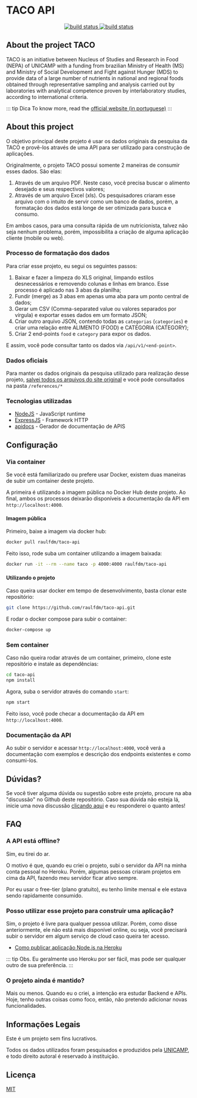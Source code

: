 # TACO API

<p align="center">
 <a href="https://github.com/raulfdm/taco-api/actions/workflows/app.yml">
   <img src="https://github.com/raulfdm/taco-api/actions/workflows/app.yml/badge.svg"
        alt="build status">
 </a>
 <a href="https://travis-ci.org/raulfdm/taco-api">
   <img src="https://travis-ci.org/raulfdm/taco-api.svg?branch=master"
        alt="build status">
 </a>
</p>

## About the project TACO

TACO is an initiative between Nucleus of Studies and Research in Food (NEPA) of UNICAMP with a funding from brazilian Ministry of Health (MS) and Ministry of Social Development and Fight against Hunger (MDS) to provide data of a large number of nutrients in national and regional foods obtained through representative sampling and analysis carried out by laboratories with analytical competence proven by interlaboratory studies, according to international criteria.

::: tip Dica
To know more, read the [official website (in portuguese)](http://www.nepa.unicamp.br/taco/home.php?ativo=home)
:::

## About this project

O objetivo principal deste projeto é usar os dados originais da pesquisa da TACO e provê-los através de uma API para ser utilizado para construção de aplicações.

Originalmente, o projeto TACO possui somente 2 maneiras de consumir esses dados. São elas:

1. Através de um arquivo PDF. Neste caso, você precisa buscar o alimento desejado e seus respectivos valores;
2. Através de um arquivo Excel (xls). Os pesquisadores criaram esse arquivo com o intuito de servir como um banco de dados, porém, a formatação dos dados está longe de ser otimizada para busca e consumo.

Em ambos casos, para uma consulta rápida de um nutricionista, talvez não seja nenhum problema, porém, impossibilita a criação de alguma aplicação cliente (mobile ou web).

### Processo de formatação dos dados

Para criar esse projeto, eu segui os seguintes passos:

1. Baixar e fazer a limpeza do XLS original, limpando estilos desnecessários e removendo colunas e linhas em branco. Esse processo é aplicado nas 3 abas da planilha;
2. Fundir (merge) as 3 abas em apenas uma aba para um ponto central de dados;
3. Gerar um CSV (Comma-separated value ou valores separados por vírgula) e exportar esses dados em um formato JSON;
4. Criar outro arquivo JSON, contendo todas as `categorias` (`categories`) e criar uma relação entre ALIMENTO (FOOD) e CATEGORIA (CATEGORY);
5. Criar 2 end-points `food` e `category` para expor os dados.

E assim, você pode consultar tanto os dados via `/api/v1/<end-point>`.

### Dados oficiais

Para manter os dados originais da pesquisa utilizado para realização desse projeto, [salvei todos os arquivos do site original](https://www.nepa.unicamp.br/taco/tabela.php?ativo=tabela) e você pode consultados na pasta `/references/*`

### Tecnologias utilizadas

- [NodeJS](https://nodejs.org/en/) - JavaScript runtime
- [ExpressJS](https://expressjs.com) - Framework HTTP
- [apidocs](http://apidocjs.com) - Gerador de documentação de APIS

## Configuração

### Via container

Se você está familiarizado ou prefere usar Docker, existem duas maneiras de subir um container deste projeto.

A primeira é utilizando a imagem pública no Docker Hub deste projeto. Ao final, ambos os processos deixarão disponíveis a documentação da API em `http://localhost:4000`.

#### Imagem pública

Primeiro, baixe a imagem via docker hub:

```bash
docker pull raulfdm/taco-api
```

Feito isso, rode suba um container utilizando a imagem baixada:

```bash
docker run -it --rm --name taco -p 4000:4000 raulfdm/taco-api
```

#### Utilizando o projeto

Caso queira usar docker em tempo de desenvolvimento, basta clonar este repositório:

```bash
git clone https://github.com/raulfdm/taco-api.git
```

E rodar o docker compose para subir o container:

```bash
docker-compose up
```

### Sem container

Caso não queira rodar através de um container, primeiro, clone este repositório e instale as dependências:

```bash
cd taco-api
npm install
```

Agora, suba o servidor através do comando `start`:

```bash
npm start
```

Feito isso, você pode checar a documentação da API em `http://localhost:4000`.

### Documentação da API

Ao subir o servidor e acessar `http://localhost:4000`, você verá a documentação com exemplos e descrição dos endpoints existentes e como consumi-los.

## Dúvidas?

Se você tiver alguma dúvida ou sugestão sobre este projeto, procure na aba "discussão" no Github deste repositório. Caso sua dúvida não esteja lá, inicie uma nova discussão [clicando aqui](https://github.com/raulfdm/taco-api/discussions/new) e eu responderei o quanto antes!

## FAQ

### A API está offline?

Sim, eu tirei do ar.

O motivo é que, quando eu criei o projeto, subi o servidor da API na minha conta pessoal no Heroku. Porém, algumas pessoas criaram projetos em cima da API, fazendo meu servidor ficar ativo sempre.

Por eu usar o free-tier (plano gratuito), eu tenho limite mensal e ele estava sendo rapidamente consumido.

### Posso utilizar esse projeto para construir uma aplicação?

Sim, o projeto é livre para qualquer pessoa utilizar. Porém, como disse anteriormente, ele não está mais disponível online, ou seja, você precisará subir o servidor em algum serviço de cloud caso queira ter acesso.

- [Como publicar aplicação Node.js na Heroku](https://www.luiztools.com.br/post/como-publicar-aplicacao-node-js-na-heroku/)

::: tip Obs.
Eu geralmente uso Heroku por ser fácil, mas pode ser qualquer outro de sua preferência.
:::

### O projeto ainda é mantido?

Mais ou menos. Quando eu o criei, a intenção era estudar Backend e APIs. Hoje, tenho outras coisas como foco, então, não pretendo adicionar novas funcionalidades.

## Informações Legais

Este é um projeto sem fins lucrativos.

Todos os dados utilizados foram pesquisados e produzidos pela [UNICAMP](http://Unicamp.br), e todo direito autoral é reservado à instituição.

## Licença

[MIT](./LICENSE.md)
